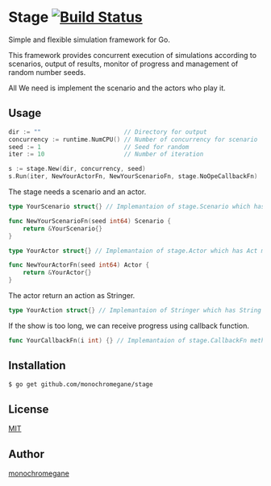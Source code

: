 # Stage [![Build Status](https://travis-ci.org/monochromegane/stage.svg?branch=master)](https://travis-ci.org/monochromegane/stage)

Simple and flexible simulation framework for Go.

This framework provides concurrent execution of simulations according to scenarios, output of results, monitor of progress and management of random number seeds.

All We need is implement the scenario and the actors who play it.

## Usage

```go
dir := ""                       // Directory for output
concurrency := runtime.NumCPU() // Number of concurrency for scenario
seed := 1                       // Seed for random
iter := 10                      // Number of iteration

s := stage.New(dir, concurrency, seed)
s.Run(iter, NewYourActorFn, NewYourScenarioFn, stage.NoOpeCallbackFn)
```

The stage needs a scenario and an actor.

```go
type YourScenario struct{} // Implemantaion of stage.Scenario which has Scan and Line methods.

func NewYourScenarioFn(seed int64) Scenario {
    return &YourScenario{}
}

type YourActor struct{} // Implemantaion of stage.Actor which has Act method.

func NewYourActorFn(seed int64) Actor {
    return &YourActor{}
}
```

The actor return an action as Stringer.

```go
type YourAction struct{} // Implemantaion of Stringer which has String method.
```

If the show is too long, we can receive progress using callback function.

```go
func YourCallbackFn(i int) {} // Implemantaion of stage.CallbackFn method.
```

## Installation

```sh
$ go get github.com/monochromegane/stage
```

## License

[MIT](https://github.com/monochromegane/stage/blob/master/LICENSE)

## Author

[monochromegane](https://github.com/monochromegane)
